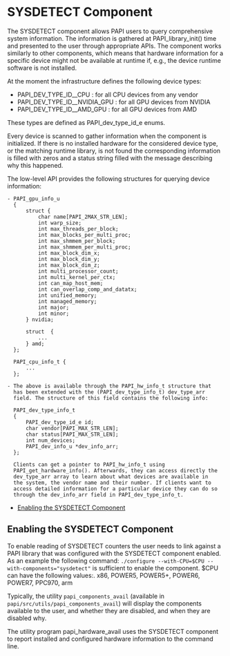# SYSDETECT Component

The SYSDETECT component allows PAPI users to query comprehensive system
information. The information is gathered at PAPI_library_init() time and
presented to the user through appropriate APIs. The component works
similarly to other components, which means that hardware information for
a specific device might not be available at runtime if, e.g., the device
runtime software is not installed.

At the moment the infrastructure defines the following device types:

  - PAPI_DEV_TYPE_ID__CPU        : for all CPU devices from any vendor
  - PAPI_DEV_TYPE_ID__NVIDIA_GPU : for all GPU devices from NVIDIA
  - PAPI_DEV_TYPE_ID__AMD_GPU    : for all GPU devices from AMD

These types are defined as PAPI_dev_type_id_e enums.

Every device is scanned to gather information when the component is
initialized. If there is no installed hardware for the considered
device type, or the matching runtime library, is not found the
corresponding information is filled with zeros and a status string
filled with the message describing why this happened.

The low-level API provides the following structures for querying device
information:

    - PAPI_gpu_info_u
      {
          struct {
              char name[PAPI_2MAX_STR_LEN];
              int warp_size;
              int max_threads_per_block;
              int max_blocks_per_multi_proc;
              int max_shmmem_per_block;
              int max_shmmem_per_multi_proc;
              int max_block_dim_x;
              int max_block_dim_y;
              int max_block_dim_z;
              int multi_processor_count;
              int multi_kernel_per_ctx;
              int can_map_host_mem;
              int can_overlap_comp_and_datatx;
              int unified_memory;
              int managed_memory;
              int major;
              int minor;
          } nvidia;

          struct  {
              ...
          } amd;
      };

      PAPI_cpu_info_t {
          ...
      };

    - The above is available through the PAPI_hw_info_t structure that
      has been extended with the (PAPI_dev_type_info_t) dev_type_arr
      field. The structure of this field contains the following info:

      PAPI_dev_type_info_t
      {
          PAPI_dev_type_id_e id;
          char vendor[PAPI_MAX_STR_LEN];
          char status[PAPI_MAX_STR_LEN];
          int num_devices;
          PAPI_dev_info_u *dev_info_arr;
      };

      Clients can get a pointer to PAPI_hw_info_t using
      PAPI_get_hardware_info(). Afterwards, they can access directly the
      dev_type_arr array to learn about what devices are available in
      the system, the vendor name and their number. If clients want to
      access detailed information for a particular device they can do so
      through the dev_info_arr field in PAPI_dev_type_info_t.

* [Enabling the SYSDETECT Component](#markdown-header-enabling-the-sysdetect-component)

## Enabling the SYSDETECT Component

To enable reading of SYSDETECT counters the user needs to link against a
PAPI library that was configured with the SYSDETECT component enabled.
As an example the following command:
`./configure --with-CPU=$CPU --with-components="sysdetect"` is
sufficient to enable the component.
$CPU can have the following values:.
x86, POWER5, POWER5+, POWER6, POWER7, PPC970, arm

Typically, the utility `papi_components_avail` (available in
`papi/src/utils/papi_components_avail`) will display the components available
to the user, and whether they are disabled, and when they are disabled why.

The utility program papi_hardware_avail uses the SYSDETECT component to report
installed and configured hardware information to the command line.
